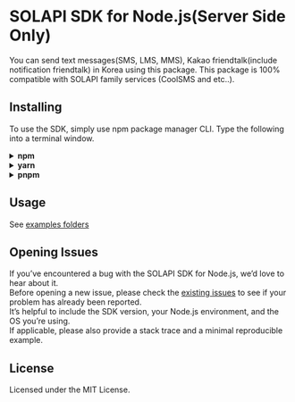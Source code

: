 # SOLAPI SDK for Node.js(Server Side Only)

You can send text messages(SMS, LMS, MMS), Kakao friendtalk(include notification friendtalk) in Korea using this
package.
This package is 100% compatible with SOLAPI family services (CoolSMS and etc..).

## Installing

To use the SDK, simply use npm package manager CLI. Type the following into a terminal window.

<details>
<summary><strong>npm</strong></summary>

```bash
npm install --save solapi
```

</details>

<details>
<summary><strong>yarn</strong></summary>

```bash
yarn add solapi
```

</details>

<details>
<summary><strong>pnpm</strong></summary>

```bash
pnpm add solapi
```

</details>

## Usage

See [examples folders](https://github.com/solapi/solapi-nodejs/tree/master/examples)

## Opening Issues

If you’ve encountered a bug with the SOLAPI SDK for Node.js, we’d love to hear about it.  
Before opening a new issue, please check the [existing issues](https://github.com/solapi/solapi-nodejs/issues) to see if your problem has already been reported.  
It’s helpful to include the SDK version, your Node.js environment, and the OS you’re using.  
If applicable, please also provide a stack trace and a minimal reproducible example.

## License

Licensed under the MIT License.
